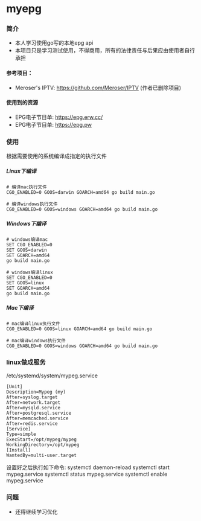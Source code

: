 # myepg
### 简介
- 本人学习使用go写的本地epg api 
- 本项目只是学习测试使用，不得商用，所有的法律责任与后果应由使用者自行承担
#### 参考项目：
- Meroser's IPTV: https://github.com/Meroser/IPTV   (作者已删除项目)

#### 使用到的资源
- EPG电子节目单: https://epg.erw.cc/
- EPG电子节目单: https://epg.pw

### 使用
根据需要使用的系统编译成指定的执行文件

##### Linux下编译
```
# 编译mac执行文件
CGO_ENABLED=0 GOOS=darwin GOARCH=amd64 go build main.go
 
# 编译windows执行文件
CGO_ENABLED=0 GOOS=windows GOARCH=amd64 go build main.go
```
##### Windows下编译
```
# windows编译mac
SET CGO_ENABLED=0
SET GOOS=darwin
SET GOARCH=amd64
go build main.go
 
# windows编译linux
SET CGO_ENABLED=0
SET GOOS=linux
SET GOARCH=amd64
go build main.go
```
##### Mac下编译
```
# mac编译linux执行文件
CGO_ENABLED=0 GOOS=linux GOARCH=amd64 go build main.go
 
# mac编译windows执行文件
CGO_ENABLED=0 GOOS=windows GOARCH=amd64 go build main.go
```
### linux做成服务
/etc/systemd/system/mypeg.service

```
[Unit]
Description=Mypeg (my)
After=syslog.target
After=network.target
After=mysqld.service
After=postgresql.service
After=memcached.service
After=redis.service
[Service]
Type=simple
ExecStart=/opt/mypeg/mypeg
WorkingDirectory=/opt/mypeg
[Install]
WantedBy=multi-user.target
```
设置好之后执行如下命令:
systemctl daemon-reload
systemctl start mypeg.service
systemctl status mypeg.service
systemctl enable mypeg.service

### 问题
- 还得继续学习优化

